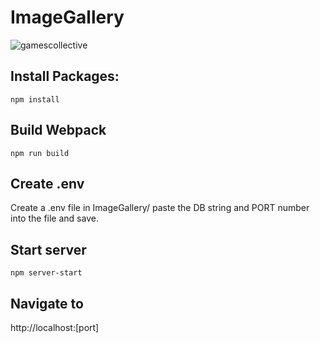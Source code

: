 # ImageGallery


![gamescollective](https://user-images.githubusercontent.com/97041979/177774974-72f06ebd-7f0e-4300-9aa4-477955807416.gif)



## Install Packages:
```npm install```

## Build Webpack
```npm run build```

## Create .env 
Create a .env file in ImageGallery/
paste the DB string and PORT number into the file and save.

## Start server 
```npm server-start```

## Navigate to 
 http://localhost:[port]

